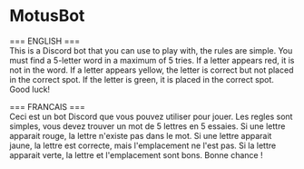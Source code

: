 # MotusBot

=== ENGLISH ===\
This is a Discord bot that you can use to play with, the rules are simple. You must find a 5-letter word in a maximum of 5 tries. If a letter appears red, it is not in the word. If a letter appears yellow, the letter is correct but not placed in the correct spot. If the letter is green, it is placed in the correct spot. Good luck!

=== FRANCAIS ===\
Ceci est un bot Discord que vous pouvez utiliser pour jouer. Les regles sont simples, vous devez trouver un mot de 5 lettres en 5 essaies. Si une lettre apparait rouge, la lettre n'existe pas dans le mot. Si une lettre apparait jaune, la lettre est correcte, mais l'emplacement ne l'est pas. Si la lettre apparait verte, la lettre et l'emplacement sont bons. Bonne chance !
